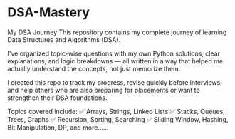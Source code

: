 # DSA-Mastery
My DSA Journey
This repository contains my complete journey of learning Data Structures and Algorithms (DSA).

I've organized topic-wise questions with my own Python solutions, clear explanations, and logic breakdowns — all written in a way that helped me actually understand the concepts, not just memorize them.

I created this repo to track my progress, revise quickly before interviews, and help others who are also preparing for placements or want to strengthen their DSA foundations.

Topics covered include:
✅ Arrays, Strings, Linked Lists
✅ Stacks, Queues, Trees, Graphs
✅ Recursion, Sorting, Searching
✅ Sliding Window, Hashing, Bit Manipulation, DP, and more......
